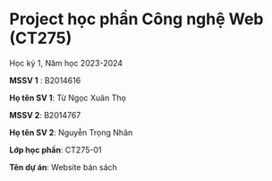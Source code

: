 # Project học phần Công nghệ Web (CT275)

Học kỳ 1, Năm học 2023-2024

**MSSV 1** : B2014616

**Họ tên SV 1**: Từ Ngọc Xuân Thọ

**MSSV 2**: B2014767

**Họ tên SV 2**: Nguyễn Trọng Nhân

**Lớp học phần**: CT275-01

**Tên dự án**: Website bán sách

